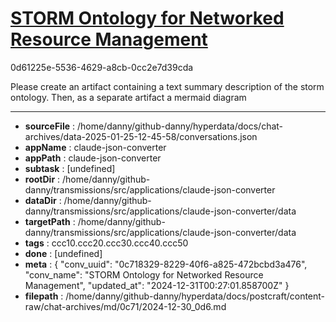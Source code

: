 # [STORM Ontology for Networked Resource Management](https://claude.ai/chat/0c718329-8229-40f6-a825-472bcbd3a476)

0d61225e-5536-4629-a8cb-0cc2e7d39cda

Please create an artifact containing a text summary description of the storm ontology. Then, as a separate artifact a mermaid diagram

---

* **sourceFile** : /home/danny/github-danny/hyperdata/docs/chat-archives/data-2025-01-25-12-45-58/conversations.json
* **appName** : claude-json-converter
* **appPath** : claude-json-converter
* **subtask** : [undefined]
* **rootDir** : /home/danny/github-danny/transmissions/src/applications/claude-json-converter
* **dataDir** : /home/danny/github-danny/transmissions/src/applications/claude-json-converter/data
* **targetPath** : /home/danny/github-danny/transmissions/src/applications/claude-json-converter/data
* **tags** : ccc10.ccc20.ccc30.ccc40.ccc50
* **done** : [undefined]
* **meta** : {
  "conv_uuid": "0c718329-8229-40f6-a825-472bcbd3a476",
  "conv_name": "STORM Ontology for Networked Resource Management",
  "updated_at": "2024-12-31T00:27:01.858700Z"
}
* **filepath** : /home/danny/github-danny/hyperdata/docs/postcraft/content-raw/chat-archives/md/0c71/2024-12-30_0d6.md